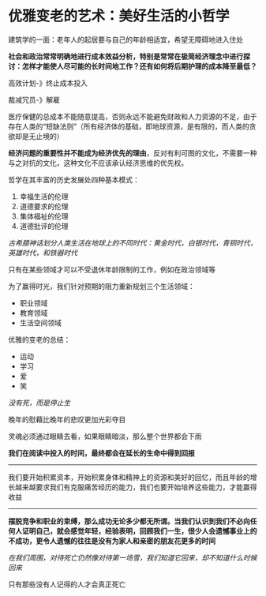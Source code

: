 # 优雅变老的艺术：美好生活的小哲学

建筑学的一面：老年人的起居要与自己的年龄相适宜，希望无障碍地进入住处

**社会和政治常常明确地进行成本效益分析，特别是常常在极简经济理念中进行探讨：怎样才能使人尽可能的长时间地工作？还有如何将后期护理的成本降至最低？**

高效计划-》终止成本投入

裁减冗员-》解雇

医疗保健的总成本不能随意提高，否则永远不能避免财政和人力资源的不足，由于存在人类的“短缺法则”（所有经济体的基础，即地球资源，是有限的，而人类的贪欲却是无止境的）

**经济问题的重要性并不能成为经济优先的理由**，反对有利可图的文化，不需要一种与之对抗的文化，这种文化不应该承认经济思维的优先权。

哲学在其丰富的历史发展处四种基本模式：

1. 幸福生活的伦理
2. 道德要求的伦理
3. 集体福祉的伦理
4. 道德批评的伦理

*古希腊神话划分人类生活在地球上的不同时代：黄金时代，白银时代，青铜时代，英雄时代，和铁器时代*

只有在某些领域才可以不受退休年龄限制的工作，例如在政治领域等

为了赢得时光，我们针对预期的阻力重新规划三个生活领域：

- 职业领域
- 教育领域
- 生活空间领域

优雅的变老的总结：

- 运动
- 学习
- 爱
- 笑

*没有死，而是停止生*

晚年的慰藉比晚年的悲叹更加光彩夺目

灵魂必须通过眼睛去看，如果眼睛暗淡，那么整个世界都会下雨

**我们在阅读中投入的时间，最终都会在延长的生命中得到回报**

------

我们要开始积累资本，开始积累身体和精神上的资源和美好的回忆，而且年龄的增长越来越要求我们有克服痛苦经历的能力，我们也要开始培养这些能力，才能赢得收益

-------

**摆脱竞争和职业的束缚，那么成功无论多少都无所谓。当我们认识到我们不必向任何人证明自己，就会感觉年轻，经验表明，回顾我们一生，很少人会遗憾事业上的不成功，更令人遗憾的往往是没有为家人和亲密的朋友花更多的时间**

*在我们周围，对待死亡仍然像对待第一场雪，我们知道它回来，却不知道什么时候回来*

只有那些没有人记得的人才会真正死亡

